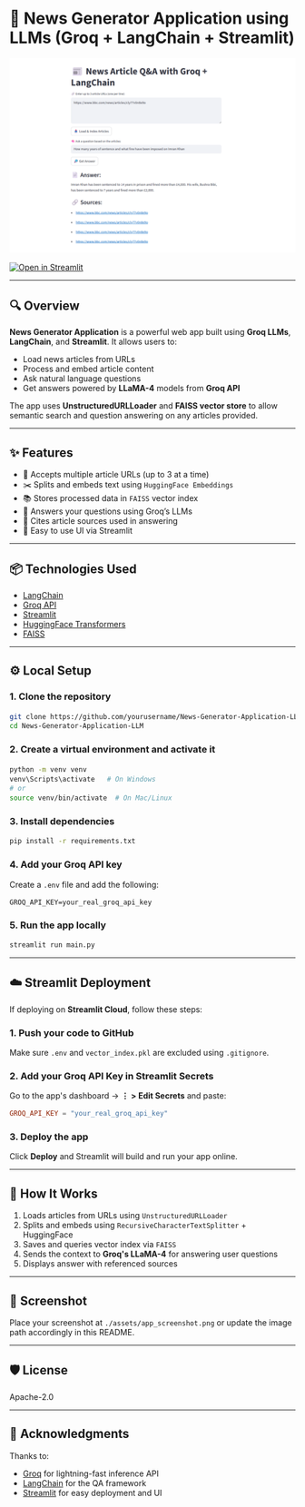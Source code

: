 # 📰 News Generator Application using LLMs (Groq + LangChain + Streamlit)

![Streamlit App Screenshot](./cover.png) <!-- Replace with your actual screenshot path -->

[![Open in Streamlit](https://static.streamlit.io/badges/streamlit_badge_black_white.svg)](https://news-generator-app.streamlit.app) <!-- Replace with your Streamlit app URL -->

---

## 🔍 Overview

**News Generator Application** is a powerful web app built using **Groq LLMs**, **LangChain**, and **Streamlit**. It allows users to:
- Load news articles from URLs
- Process and embed article content
- Ask natural language questions
- Get answers powered by **LLaMA-4** models from **Groq API**

The app uses **UnstructuredURLLoader** and **FAISS vector store** to allow semantic search and question answering on any articles provided.

---

## ✨ Features

- 🔗 Accepts multiple article URLs (up to 3 at a time)
- ✂️ Splits and embeds text using `HuggingFace Embeddings`
- 📚 Stores processed data in `FAISS` vector index
- 💬 Answers your questions using Groq’s LLMs
- 📄 Cites article sources used in answering
- 🚀 Easy to use UI via Streamlit

---

## 📦 Technologies Used

- [LangChain](https://python.langchain.com/)
- [Groq API](https://console.groq.com/)
- [Streamlit](https://streamlit.io/)
- [HuggingFace Transformers](https://huggingface.co/)
- [FAISS](https://github.com/facebookresearch/faiss)

---

## ⚙️ Local Setup

### 1. Clone the repository
```bash
git clone https://github.com/yourusername/News-Generator-Application-LLM.git
cd News-Generator-Application-LLM
```

### 2. Create a virtual environment and activate it
```bash
python -m venv venv
venv\Scripts\activate   # On Windows
# or
source venv/bin/activate  # On Mac/Linux
```

### 3. Install dependencies
```bash
pip install -r requirements.txt
```

### 4. Add your Groq API key
Create a `.env` file and add the following:
```env
GROQ_API_KEY=your_real_groq_api_key
```

### 5. Run the app locally
```bash
streamlit run main.py
```

---

## ☁️ Streamlit Deployment

If deploying on **Streamlit Cloud**, follow these steps:

### 1. Push your code to GitHub
Make sure `.env` and `vector_index.pkl` are excluded using `.gitignore`.

### 2. Add your Groq API Key in Streamlit Secrets
Go to the app's dashboard → **⋮ > Edit Secrets** and paste:
```toml
GROQ_API_KEY = "your_real_groq_api_key"
```

### 3. Deploy the app
Click **Deploy** and Streamlit will build and run your app online.

---

## 🧠 How It Works

1. Loads articles from URLs using `UnstructuredURLLoader`
2. Splits and embeds using `RecursiveCharacterTextSplitter` + HuggingFace
3. Saves and queries vector index via `FAISS`
4. Sends the context to **Groq's LLaMA-4** for answering user questions
5. Displays answer with referenced sources

---

## 📸 Screenshot

Place your screenshot at `./assets/app_screenshot.png` or update the image path accordingly in this README.

---

## 🛡️ License

Apache-2.0

---

## 🙌 Acknowledgments

Thanks to:
- [Groq](https://groq.com/) for lightning-fast inference API
- [LangChain](https://www.langchain.com/) for the QA framework
- [Streamlit](https://streamlit.io/) for easy deployment and UI



